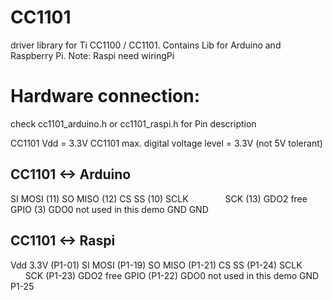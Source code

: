 CC1101
======

driver library for Ti CC1100 / CC1101. 
Contains Lib for Arduino and Raspberry Pi. 
Note: Raspi need wiringPi 


Hardware connection:
====================
check cc1101_arduino.h or cc1101_raspi.h for Pin description

CC1101 Vdd = 3.3V
CC1101 max. digital voltage level = 3.3V (not 5V tolerant)

CC1101     <->     Arduino
--------------------------
SI                 MOSI (11)
SO                 MISO (12)
CS                 SS   (10)
SCLK               SCK  (13)
GDO2               free GPIO (3) 
GDO0               not used in this demo
GND                GND

CC1101     <->     Raspi
------------------------
Vdd                3.3V (P1-01)
SI                 MOSI (P1-19)
SO                 MISO (P1-21)
CS                 SS   (P1-24)
SCLK               SCK  (P1-23)
GDO2               free GPIO (P1-22) 
GDO0               not used in this demo
GND                P1-25

